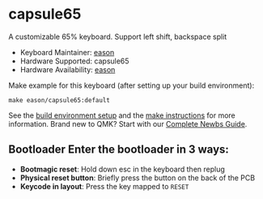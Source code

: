# capsule65
A customizable 65% keyboard.
Support left shift, backspace split

* Keyboard Maintainer: [eason](https://github.com/EasonQian1)
* Hardware Supported: capsule65
* Hardware Availability: [eason](https://github.com/EasonQian1)

Make example for this keyboard (after setting up your build environment):

    make eason/capsule65:default

See the [build environment setup](https://docs.qmk.fm/#/getting_started_build_tools) and the [make instructions](https://docs.qmk.fm/#/getting_started_make_guide) for more information. Brand new to QMK? Start with our [Complete Newbs Guide](https://docs.qmk.fm/#/newbs).

## Bootloader Enter the bootloader in 3 ways:
* **Bootmagic reset**: Hold down esc in the keyboard then replug
* **Physical reset button**: Briefly press the button on the back of the PCB
* **Keycode in layout**: Press the key mapped to `RESET`
